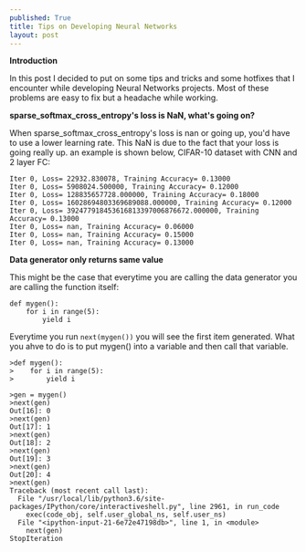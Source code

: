 ```yaml
---
published: True
title: Tips on Developing Neural Networks
layout: post
---
```

**Introduction**

In this post I decided to put on some tips and tricks and some hotfixes that I encounter while developing Neural Networks projects. Most of these problems are easy to fix but a headache while working.

**sparse_softmax_cross_entropy's loss is NaN, what's going on?**

When sparse_softmax_cross_entropy's loss is nan or going up, you'd have to use a lower learning rate. This NaN is due to the fact that your loss is going really up.
an example is shown below, CIFAR-10 dataset with CNN and 2 layer FC:
```
Iter 0, Loss= 22932.830078, Training Accuracy= 0.13000
Iter 0, Loss= 5908024.500000, Training Accuracy= 0.12000
Iter 0, Loss= 128835657728.000000, Training Accuracy= 0.18000
Iter 0, Loss= 16028694803369689088.000000, Training Accuracy= 0.12000
Iter 0, Loss= 392477918453616813397006876672.000000, Training Accuracy= 0.13000
Iter 0, Loss= nan, Training Accuracy= 0.06000
Iter 0, Loss= nan, Training Accuracy= 0.15000
Iter 0, Loss= nan, Training Accuracy= 0.13000
```

**Data generator only returns same value**

This might be the case that everytime you are calling the data generator you are calling the function itself:
```
def mygen():
    for i in range(5):
        yield i
```

Everytime you run ```next(mygen())``` you will see the first item generated. What you ahve to do is to put mygen() into a variable and then call that variable.
```
>def mygen():
>    for i in range(5):
>        yield i

>gen = mygen()
>next(gen)
Out[16]: 0
>next(gen)
Out[17]: 1
>next(gen)
Out[18]: 2
>next(gen)
Out[19]: 3
>next(gen)
Out[20]: 4
>next(gen)
Traceback (most recent call last):
  File "/usr/local/lib/python3.6/site-packages/IPython/core/interactiveshell.py", line 2961, in run_code
    exec(code_obj, self.user_global_ns, self.user_ns)
  File "<ipython-input-21-6e72e47198db>", line 1, in <module>
    next(gen)
StopIteration

```